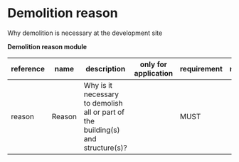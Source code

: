 # Demolition reason

Why demolition is necessary at the development site

**Demolition reason module**

| reference | name | description | only for application | requirement | notes |
| --- | --- | --- | --- | --- | --- |
| reason | Reason | Why is it necessary to demolish all or part of the building(s) and structure(s)? |  | MUST |  |

